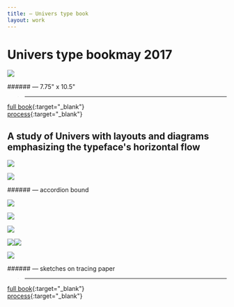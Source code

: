 ```yaml
---
title: — Univers type book
layout: work
---
```


# <span id="title">Univers type book</span><span id="date">may 2017</span>

<p class="fill"><img src="../images/univers/u02.jpg"></p>
###### &mdash; 7.75" x 10.5"  

>___ 
[full book](https://issuu.com/vanna_vu/docs/univers){:target="_blank"}  
[process](../documents/univers_process_vannavu.pdf){:target="_blank"} 

## A study of Univers with layouts and diagrams emphasizing the typeface's horizontal flow

<p class="fill"><img src="../images/univers/u01.jpg"></p>

<p class="fill"><img src="../images/univers/u03.jpg"></p>
###### &mdash; accordion bound

<p class="fill"><img src="../images/univers/u05.jpg"></p>

<p class="fill"><img src="../images/univers/u06.jpg"></p>

<p class="fill"><img src="../images/univers/u07.jpg"></p>

<p class="fill"><img src="../images/univers/u10.jpg" class="half_left"><img src="../images/univers/u08.jpg" class="half_right"></p>

<p class="fill"><img src="../images/univers/u11.jpg"></p>
###### &mdash; sketches on tracing paper  

>___ 
[full book](https://issuu.com/vanna_vu/docs/univers){:target="_blank"}  
[process](../documents/univers_process_vannavu.pdf){:target="_blank"}  
